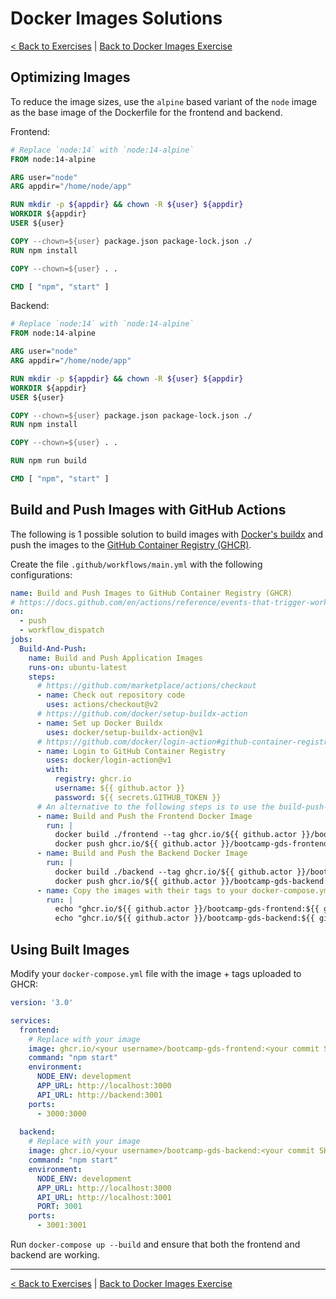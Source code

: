 # Docker Images Solutions

[< Back to Exercises](../exercises/README.md) | [Back to Docker Images Exercise](../exercises/22-Docker-Images.md)

## Optimizing Images

To reduce the image sizes, use the `alpine` based variant of the `node` image as the base image of the Dockerfile for the frontend and backend.

Frontend:

```Dockerfile
# Replace `node:14` with `node:14-alpine`
FROM node:14-alpine

ARG user="node"
ARG appdir="/home/node/app"

RUN mkdir -p ${appdir} && chown -R ${user} ${appdir}
WORKDIR ${appdir}
USER ${user}

COPY --chown=${user} package.json package-lock.json ./
RUN npm install

COPY --chown=${user} . .

CMD [ "npm", "start" ]
```

Backend:

```Dockerfile
# Replace `node:14` with `node:14-alpine`
FROM node:14-alpine

ARG user="node"
ARG appdir="/home/node/app"

RUN mkdir -p ${appdir} && chown -R ${user} ${appdir}
WORKDIR ${appdir}
USER ${user}

COPY --chown=${user} package.json package-lock.json ./
RUN npm install

COPY --chown=${user} . .

RUN npm run build

CMD [ "npm", "start" ]
```

## Build and Push Images with GitHub Actions

The following is 1 possible solution to build images with [Docker's buildx](https://github.com/docker/buildx) and push the images to the [GitHub Container Registry (GHCR)](https://docs.github.com/en/packages/working-with-a-github-packages-registry/working-with-the-container-registry).

Create the file `.github/workflows/main.yml` with the following configurations:

```yaml
name: Build and Push Images to GitHub Container Registry (GHCR)
# https://docs.github.com/en/actions/reference/events-that-trigger-workflows
on:
  - push
  - workflow_dispatch
jobs:
  Build-And-Push:
    name: Build and Push Application Images
    runs-on: ubuntu-latest
    steps:
      # https://github.com/marketplace/actions/checkout
      - name: Check out repository code
        uses: actions/checkout@v2
      # https://github.com/docker/setup-buildx-action
      - name: Set up Docker Buildx
        uses: docker/setup-buildx-action@v1
      # https://github.com/docker/login-action#github-container-registry
      - name: Login to GitHub Container Registry
        uses: docker/login-action@v1
        with:
          registry: ghcr.io
          username: ${{ github.actor }}
          password: ${{ secrets.GITHUB_TOKEN }}
      # An alternative to the following steps is to use the build-push-action: https://github.com/docker/build-push-action
      - name: Build and Push the Frontend Docker Image
        run: |
          docker build ./frontend --tag ghcr.io/${{ github.actor }}/bootcamp-gds-frontend:${{ github.sha }}
          docker push ghcr.io/${{ github.actor }}/bootcamp-gds-frontend:${{ github.sha }}
      - name: Build and Push the Backend Docker Image
        run: |
          docker build ./backend --tag ghcr.io/${{ github.actor }}/bootcamp-gds-backend:${{ github.sha }}
          docker push ghcr.io/${{ github.actor }}/bootcamp-gds-backend:${{ github.sha }}
      - name: Copy the images with their tags to your docker-compose.yml
        run: |
          echo "ghcr.io/${{ github.actor }}/bootcamp-gds-frontend:${{ github.sha }}"
          echo "ghcr.io/${{ github.actor }}/bootcamp-gds-backend:${{ github.sha }}"
```

## Using Built Images

Modify your `docker-compose.yml` file with the image + tags uploaded to GHCR:

```yaml
version: '3.0'

services:
  frontend:
    # Replace with your image
    image: ghcr.io/<your username>/bootcamp-gds-frontend:<your commit SHA>
    command: "npm start"
    environment:
      NODE_ENV: development
      APP_URL: http://localhost:3000
      API_URL: http://backend:3001
    ports:
      - 3000:3000
  
  backend:
    # Replace with your image
    image: ghcr.io/<your username>/bootcamp-gds-backend:<your commit SHA>
    command: "npm start"
    environment:
      NODE_ENV: development
      APP_URL: http://localhost:3000
      API_URL: http://localhost:3001
      PORT: 3001
    ports:
      - 3001:3001
```

Run `docker-compose up --build` and ensure that both the frontend and backend are working.

---

[< Back to Exercises](../exercises/README.md) | [Back to Docker Images Exercise](../exercises/22-Docker-Images.md)
